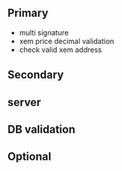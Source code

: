 ## Primary
- multi signature
- xem price decimal validation
- check valid xem address

## Secondary

## server 


## DB validation
## Optional
